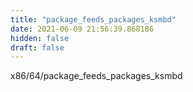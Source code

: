 ```yaml
---
title: "package_feeds_packages_ksmbd"
date: 2021-06-09 21:56:39.868186
hidden: false
draft: false
---
```


x86/64/package_feeds_packages_ksmbd

